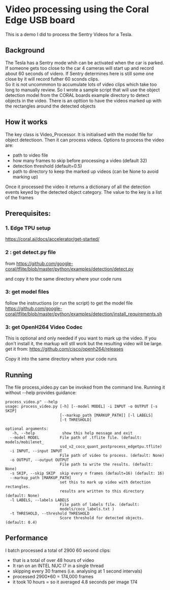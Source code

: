 # Video processing using the Coral Edge USB board

This is a demo I did to process the Sentry Videos for a Tesla.

## Background

The Tesla has a Sentry mode whih can be activated when the car is parked. If someone gets too close to the car 4 cameras will start up and record about 60 seconds of videro. If Sentry determines here is still some one close by it will record futher 60 sconds clips.  
So it is not uncommmon to accumulate lots of video clips which take too long to manually review.
So I wrote a sample script that will use the object detection model from the CORAL boards example directory to detect objects in the video.
There is an opttion to have the videos marked up with the rectangles around the detected objects

## How it works

The key class is Video_Processor. It is initialised with the model file for object detectioon. Then it can process videos.
Options to process the video are:

- path to video file
- how many frames to skip before processing a video (default 32)
- detection threshold (default=0.5)
- path to directory to keep the marked up videos (can be None to avoid marking up)

Once it processed the video it returns a dictionary of all the detection events keyed by the detected object category. The value to the key is a list of the frames

## Prerequisites:

### 1. Edge TPU setup

https://coral.ai/docs/accelerator/get-started/

### 2 : get detect.py file

from https://github.com/google-coral/tflite/blob/master/python/examples/detection/detect.py

and copy it to the same directory where your code runs

### 3: get model files

follow the instructions (or run the script) to get the model file
https://github.com/google-coral/tflite/blob/master/python/examples/detection/install_requirements.sh

### 3: get OpenH264 Video Codec

This is optional and only needed if you want to mark up the video. If you don't install it,
the markup will stll work but the resulting video will be large.
get it from: https://github.com/cisco/openh264/releases

Copy it into the same directory where your code runs

## Running

The file process_video.py can be invoked from the command line.
Running it without --help provides guidance:

```
process_video.p" --help
usage: process_video.py [-h] [--model MODEL] -i INPUT -o OUTPUT [-s SKIP]
                        [--markup_path [MARKUP_PATH]] [-l LABELS]
                        [-t THRESHOLD]

optional arguments:
   -h, --help            show this help message and exit
  --model MODEL         File path of .tflite file. (default: models/mobilenet_
                        ssd_v2_coco_quant_postprocess_edgetpu.tflite)
  -i INPUT, --input INPUT
                        File path of video to process. (default: None)
  -o OUTPUT, --output OUTPUT
                        File path to write the results. (default: None)
  -s SKIP, --skip SKIP  skip every n frames (default=16) (default: 16)
  --markup_path [MARKUP_PATH]
                        set this to mark up video with detection rectangles.
                        results are written to this directory (default: None)
  -l LABELS, --labels LABELS
                        File path of labels file. (default:
                        models/coco_labels.txt )
  -t THRESHOLD, --threshold THRESHOLD
                        Score threshold for detected objects. (default: 0.4)
```

## Performance

I batch processed a total of 2900 60 second clips:

- that is a total of over 48 hours of video
- It ran on an INTEL NUC I7 in a single thread
- skipping every 30 frames (i.e. analysing at 1 second intervals)
- processed 2900\*60 = 174,000 frames
- it took 10 hours = so it averaged 4.8 seconds per image 174
